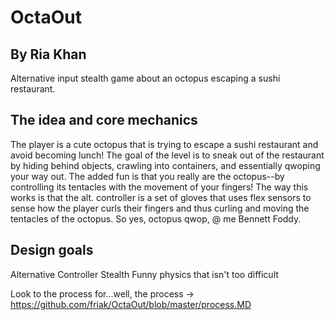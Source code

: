 # OctaOut
## By Ria Khan
Alternative input stealth game about an octopus escaping a sushi restaurant.

## The idea and core mechanics
The player is a cute octopus that is trying to escape a sushi restaurant and avoid becoming lunch! The goal of the level is to sneak out of the restaurant by hiding behind objects, crawling into containers, and essentially qwoping your way out. The added fun is that you really are the octopus--by controlling its tentacles with the movement of your fingers! The way this works is that the alt. controller is a set of gloves that uses flex sensors to sense how the player curls their fingers and thus curling and moving the tentacles of the octopus. So yes, octopus qwop, @ me Bennett Foddy.

## Design goals
Alternative Controller
Stealth
Funny physics that isn't too difficult

Look to the process for...well, the process -> https://github.com/friak/OctaOut/blob/master/process.MD
